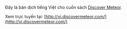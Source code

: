 Đây là bản dịch tiếng Việt cho cuốn sách [Discover Meteor](http://discovermeteor.com).

Xem trực tuyến tại: [http://vi.discovermeteor.com/](http://vi.discovermeteor.com/)